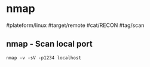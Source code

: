 # nmap

#plateform/linux #target/remote #cat/RECON #tag/scan


## nmap - Scan local port
```
nmap -v -sV -p1234 localhost
```
